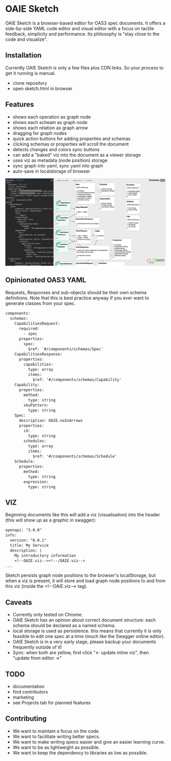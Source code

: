 # OAIE Sketch
OAIE Sketch is a browser-based editor for OAS3 spec documents. It offers a side-by-side YAML code editor and visual editor with a focus on tactile feedback, simplicity and performance. Its philosophy is "stay close to the code and visualize".

## Installation
Currently OAIE Sketch is only a few files plus CDN links. So your process to get it running is manual.
- clone repository
- open sketch.html in browser

## Features
- shows each operation as graph node
- shows each scheam as graph node
- shows each relation as graph arrow
- dragging for graph nodes
- quick action buttons for adding properties and schemas
- clicking schemas or properties will scroll the document
- detects changes and colors sync buttons
- can add a "baked" viz into the document as a viewer storage
- uses viz as metadata (node position) storage
- sync graph into yaml, sync yaml into graph
- auto-save in localstorage of browser

![oaie-sketch-2.png](oaie-sketch-2.png)

## Opinionated OAS3 YAML
Requests, Responses and sub-objects should be their own schema definitions. Note that this is best practice anyway if you ever want to generate classes from your spec.

    components:
      schemas:
        CapabilitiesRequest:
          required:
            - spec
          properties:
            spec:
              $ref: '#/components/schemas/Spec'
        CapabilitiesResponse:
          properties:
            capabilities:
              type: array
              items:
                $ref: '#/components/schemas/Capability'
        Capability:
          properties:
            method:
              type: string
            skuPattern:
              type: string
        Spec:
          description: OAIE.noInArrows
          properties:
            id:
              type: string
            schedules:
              type: array
              items:
                $ref: '#/components/schemas/Schedule'
        Schedule:
          properties:
            method:
              type: string
            expression:
              type: string

## VIZ
Beginning documents like this will add a viz (visualisation) into the header (this will show up as a graphic in swagger):

    openapi: "3.0.0"
    info:
      version: "0.0.1"
      title: My Service
      description: |
        My introductory information
        <!--OAIE.viz--><!--/OAIE.viz-->
    ...

Sketch persists graph node positions to the browser's localStorage, but when a viz is present, it will store and load graph node positions to and from this viz (inside the &lt;!--OAIE.viz--&gt; tag).

## Caveats
- Currently only tested on Chrome.
- OAIE Sketch has an opinion about correct document structure: each schema should be declared as a named schema.
- local storage is used as persistence. this means that currently it is only feasible to edit one spec at a time (much like the Swagger online editor).
- OAIE Sketch is in a very early stage, please backup your documents frequently outside of it!
- Sync: when both are yellow, first click "<- update inline viz", then "update from editor ->"

## TODO
- documentation
- find contributors
- marketing
- see Projects tab for planned features

## Contributing
- We want to maintain a focus on the code.
- We want to facilitate writing better specs.
- We want to make writing specs easier and give an easier learning curve.
- We want to be as lightweight as possible.
- We want to keep the dependency to libraries as low as possible.
